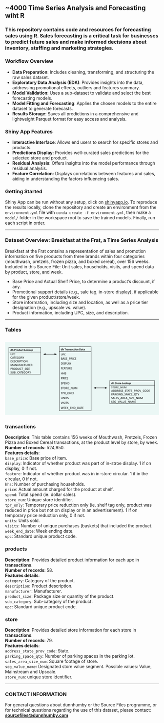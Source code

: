 ## ~4000 Time Series Analysis and Forecasting wiht R
### This repository contains code and resources for forecasting sales using R. Sales forecasting is a critical task for businesses to predict future sales and make informed decisions about inventory, staffing and marketing strategies.

### Workflow Overview
- **Data Preparation**: Includes cleaning, transforming, and structuring the raw sales dataset.
- **Exploratory Data Analysis (EDA)**: Provides insights into the data, addressing promotional effects, outliers and features summary.
- **Model Validation**: Uses a sub-dataset to validate and select the best forecasting models.
- **Model Fitting and Forecasting**: Applies the chosen models to the entire dataset to generate forecasts.
- **Results Storage**: Saves all predictions in a comprehensive and lightweight Parquet format for easy access and analysis.

### Shiny App Features
- **Interactive Interface**: Allows end users to search for specific stores and products.
- **Predictions Display**: Provides well-curated sales predictions for the selected store and product.
- **Residual Analysis**: Offers insights into the model performance through residual analysis.
- **Feature Correlation**: Displays correlations between features and sales, aiding in understanding the factors influencing sales.

### Getting Started
Shiny App can be run without any setup, click on [shinyapp.io](https://sagravela.shinyapps.io/shiny_app/). To reproduce the results locally, clone the repository and create an environment from the `environment.yml` file with `conda create -f environment.yml`, then make a `model/` folder in the workspace root to save the trained models. Finally, run each script in order.

---
### Dataset Overview: Breakfast at the Frat, a Time Series Analysis
Breakfast at the Frat contains a representation of sales and 
promotion information on five products from three brands 
within four categories (mouthwash, pretzels, frozen pizza, and 
boxed cereal), over 156 weeks. Included in this Source File:
Unit sales, households, visits, and spend data by product, 
store, and week.  
- Base Price and Actual Shelf Price, to determine a product’s 
discount, if any.
- Promotional support details (e.g., sale tag, in-store 
display), if applicable for the given product/store/week.
- Store information, including size and location, as well as a 
price tier designation (e.g., upscale vs. value).
- Product information, including UPC, size, and description.
---
### Tables
![dataset_details](/data/data_table.png)
---
### transactions
**Description**: This table contains 156 weeks of Mouthwash, 
Pretzels, Frozen Pizza and Boxed Cereal transactions, at the 
product level by store, by week.  
**Number of records**: 524,950.  
**Features details**:  
`base_price`: Base price of item.  
`display`: Indicator of whether product was part of in-stroe display. 1 if on display, 0 if not.  
`feature`: Indicator of whether product was in in-store circular. 1 if in the circular, 0 if not.  
`hhs`: Number of purchasing households.  
`price`: Actual amount charged for the product at shelf.  
`spend`: Total spend (ie. dollar sales).  
`store_num`: Unique store identifier.  
`tpr_only`: Temporary price reduction only (ie. shelf tag only, product was reduced in price but not on display or in an advertisement). 1 if on temporary price reduction only, 0 if not.  
`units`: Units sold.  
`visits`: Number of unique purchases (baskets) that included the product.  
`week_end_date`: Week ending date.  
`upc`: Standard unique product code.  

### products
**Description**: Provides detailed product information for each upc in **transactions**.   
**Number of records**: 58.  
**Features details**:  
`category`: Category of the product.  
`description`: Product description.  
`manufacturer`: Manufacturer.  
`product_size`: Package size or quantity of the product.  
`sub_category`: Sub-category of the product.  
`upc`: Standard unique product code.  

### store
**Description**: Provides detailed store information for each store in **transactions**.  
**Number of records**: 79.  
**Features details**:  
`address_state_prov_code`: State.  
`parking_space_qty`: Number of parking spaces in the parking lot.  
`sales_area_size_num`: Square footage of store.  
`seg_value_name`: Designated store value segment. Possible values: Value, Mainstream and 
Upscale.  
`store_num`: unique store identifier.  

---
### CONTACT INFORMATION
For general questions about dunnhumby or the Source Files 
programme, or for technical questions regarding the use of this 
dataset, please contact:
**sourcefiles@dunnhumby.com**

